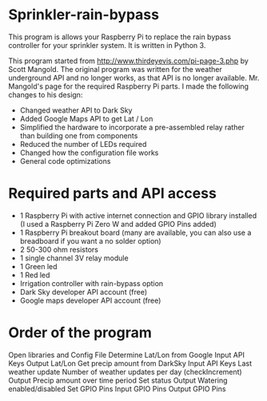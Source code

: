 # Sprinkler-rain-bypass

This program is allows your Raspberry Pi to replace the rain bypass controller for your sprinkler system. It is written in Python 3.

This program started from http://www.thirdeyevis.com/pi-page-3.php by Scott Mangold. The original program was written for the weather underground
API and no longer works, as that API is no longer available. Mr. Mangold's page for the required Raspberry Pi parts. I made the following changes to his design:
- Changed weather API to Dark Sky
- Added Google Maps API to get Lat / Lon
- Simplified the hardware to incorporate a pre-assembled relay rather than building one from components
- Reduced the number of LEDs required
- Changed how the configuration file works
- General code optimizations

# Required parts and API access
- 1 Raspberry Pi with active internet connection and GPIO library installed (I used a Raspberry Pi Zero W and added GPIO Pins added)
- 1 Raspberry Pi breakout board (many are available, you can also use a breadboard if you want a no solder option)
- 2 50-300 ohm resistors
- 1 single channel 3V relay module
- 1 Green led
- 1 Red led
- Irrigation controller with rain-bypass option
- Dark Sky developer API account (free)
- Google maps developer API account (free)

# Order of the program

Open libraries and Config File
Determine Lat/Lon from Google
    Input
        API Keys
    Output Lat/Lon
Get precip amount from DarkSky
    Input
        API Keys
        Last weather update
        Number of weather updates per day (checkIncrement)
    Output
        Precip amount over time period
Set status
    Output
        Watering enabled/disabled
Set GPIO Pins
    Input
        GPIO Pins
    Output
        GPIO Pins
